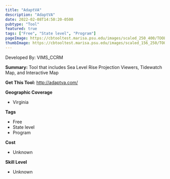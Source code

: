 ```yaml
---
title: "AdaptVA"
description: "AdaptVA"
date: 2022-02-08T14:50:20-0500
pubtype: "Tool"
featured: true
tags: ["Free", "State level", "Program"]
pageImage: https://cbtooltest.marisa.psu.edu/images/scaled_250_400/TOOLID_1.0_ScreenCapture-1.png
thumbImage: https://cbtooltest.marisa.psu.edu/images/scaled_156_250/TOOLID_1.0_ScreenCapture-1.png
---
```

Developed By: VIMS_CCRM

**Summary:** Tool that includes Sea Level Rise Projection Viewers, Tidewatch Map, and Interactive Map

__**Get This Tool:**__ http://adaptva.com/

__**Geographic Coverage**__
- Virginia

__**Tags**__
-  Free
-  State level
-  Program

__**Cost**__
- Unknown

__**Skill Level**__
- Unknown

